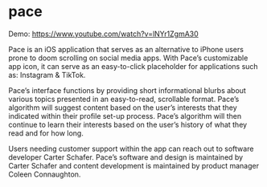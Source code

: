 # pace

Demo: https://www.youtube.com/watch?v=lNYr1ZgmA30

Pace is an iOS application that serves as an alternative to iPhone users prone to doom scrolling on social media apps. With Pace’s customizable app icon, it can serve as an easy-to-click placeholder for applications such as: Instagram & TikTok. 

Pace’s interface functions by providing short informational blurbs about various topics presented in an easy-to-read, scrollable format. Pace’s algorithm will suggest content based on the user’s interests that they indicated within their profile set-up process. Pace’s algorithm will then continue to learn their interests based on the user’s history of what they read and for how long.

Users needing customer support within the app can reach out to software developer Carter Schafer. Pace’s software and design is maintained by Carter Schafer and content development is maintained by product manager Coleen Connaughton.
